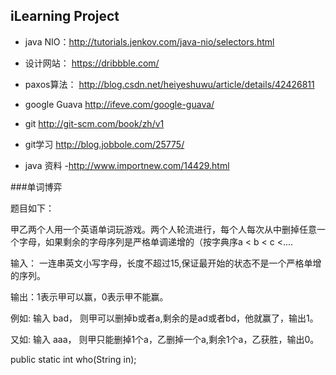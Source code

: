 ## iLearning Project ##

* java NIO：http://tutorials.jenkov.com/java-nio/selectors.html

* 设计网站：
https://dribbble.com/

* paxos算法：
http://blog.csdn.net/heiyeshuwu/article/details/42426811

* google Guava
http://ifeve.com/google-guava/

* git
http://git-scm.com/book/zh/v1

* git学习
http://blog.jobbole.com/25775/

* java 资料
  -http://www.importnew.com/14429.html

###单词博弈

题目如下： 

甲乙两个人用一个英语单词玩游戏。两个人轮流进行，每个人每次从中删掉任意一个字母，如果剩余的字母序列是严格单调递增的（按字典序a < b < c <....

输入： 一连串英文小写字母，长度不超过15,保证最开始的状态不是一个严格单增的序列。 

输出：1表示甲可以赢，0表示甲不能赢。 

例如: 输入 bad， 则甲可以删掉b或者a,剩余的是ad或者bd，他就赢了，输出1。 

又如: 输入 aaa， 则甲只能删掉1个a，乙删掉一个a,剩余1个a，乙获胜，输出0。 

 

  public static int who(String in); 
 

